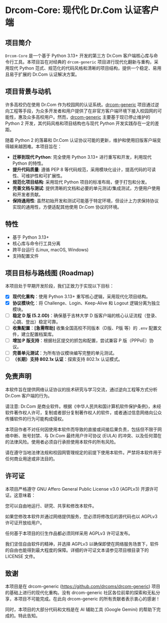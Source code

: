 # Drcom-Core: 现代化 Dr.Com 认证客户端

## 项目简介

`Drcom-Core` 是一个基于 Python 3.13+ 开发的第三方 Dr.Com 客户端核心库与命令行工具。本项目旨在对经典的 `drcom-generic` 项目进行现代化翻新与重构，采用现代 Python 范式、规范化的代码风格和清晰的项目结构，提供一个稳定、易用且易于扩展的 Dr.Com 认证解决方案。

## 项目背景与动机

许多高校仍在使用 Dr.Com 作为校园网的认证系统。[drcom-generic](https://github.com/drcoms/drcom-generic "drcom-generic") 项目通过逆向工程等手段，为众多开发者和用户提供了在非官方客户端环境下接入校园网的可能性，惠及众多高校用户。然而，[drcom-generic](https://github.com/drcoms/drcom-generic "drcom-generic") 主要基于现已停止维护的 Python 2 开发，其代码风格和项目结构也与现代 Python 开发实践存在一定的差距。

随着 Python 2 的落幕和 Dr.Com 认证协议可能的更新，维护和使用旧版客户端变得越来越困难。本项目旨在：

* **迁移到现代 Python**: 完全使用 Python 3.13+ 进行重写和开发，利用现代 Python 的特性。
* **提升代码质量**: 遵循 PEP 8 等代码规范，采用模块化设计，提高代码的可读性、可维护性和可扩展性。
* **规范化项目结构**: 采用现代 Python 项目的标准布局，便于打包和分发。
* **完善文档与测试**: 提供清晰的文档和必要的单元测试/集成测试，方便用户使用和开发者贡献。
* **保持通用性**: 虽然初始开发和测试可能基于特定环境，但设计上力求保持协议实现的通用性，方便适配其他使用 Dr.Com 协议的环境。

## 特性

* 基于 Python 3.13+
* 核心库与命令行工具分离
* 跨平台运行 (Linux, macOS, Windows)
* 支持配置文件

## 项目目标与路线图 (Roadmap)

本项目处于早期开发阶段，我们正致力于实现以下目标：

* [x] **现代化重构**：使用 Python 3.13+ 重写核心逻辑，采用现代化项目结构。
* [x] **协议模块化**：将 Challenge、Login、Keep-Alive 和 Logout 逻辑分离为独立模块。
* [ ] **稳定 D 版 (5.2.0D)**：确保基于吉林大学 D 版客户端的核心认证流程（登录、心跳、登出）稳定可靠。
* [ ] **收集配置**：**[急需帮助]** 收集全国高校不同版本（D版、P版 等）的 `.env` 配置文件，建立配置档案库。
* [ ] **增加 P 版支持**：根据社区提交的抓包和配置，尝试兼容 P 版（PPPoE）协议。
* [ ] **完善单元测试**：为所有协议模块编写完整的单元测试。
* [ ] **（长期）支持 802.1x 认证**：探索支持 802.1x 认证模式。

## 免责声明
本软件旨在提供网络认证协议的技术研究与学习交流，通过逆向工程等方式分析 Dr.Com 客户端的行为。

请注意: Dr.Com 是商业软件。根据《中华人民共和国计算机软件保护条例》，未经软件著作权人许可，复制或者部分复制著作权人的软件，或者通过信息网络向公众传播软件的行为可能构成侵权。

本项目作者不对任何因使用本软件而导致的直接或间接后果负责，包括但不限于网络中断、账号封禁、与 Dr.Com 最终用户许可协议 (EULA) 的冲突、以及任何潜在的法律风险。使用者必须自行承担使用本软件的所有风险。

请在遵守当地法律法规和校园网管理规定的前提下使用本软件。严禁将本软件用于任何商业用途或非法目的。

## 许可证
本项目严格遵守 GNU Affero General Public License v3.0 (AGPLv3) 开源许可证。这意味着：

您可以自由地运行、研究、共享和修改本软件。

如果您修改本软件并通过网络提供服务，您必须将修改后的源代码也以 AGPLv3 许可证开放给用户。

任何基于本项目的衍生作品都必须同样采用 AGPLv3 许可证发布。

我们坚信自由软件的精神，并选择 AGPLv3 以确保即使在网络服务场景下，软件的自由也能得到最大程度的保障。详细的许可证文本请参见项目根目录下的 LICENSE 文件。

## 致谢
本项目是在 drcom-generic (https://github.com/drcoms/drcom-generic) 项目的基础上进行的现代化重构。没有 drcom-generic 社区各位前辈的探索和无私分享，本项目不可能完成。在此向 drcom-generic 的所有贡献者表示衷心的感谢！

同时，本项目的大部分代码和文档是在 AI 辅助工具 (Google Gemini) 的帮助下完成的。特此告知。
